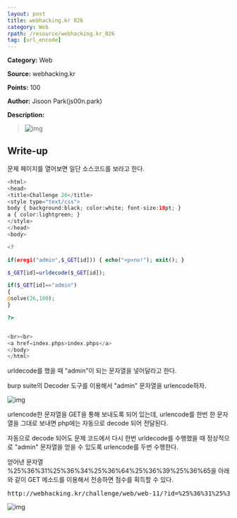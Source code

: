 ```yaml
---
layout: post
title: webhacking.kr 026
category: Web
rpath: /resource/webhacking.kr_026
tag: [url_encode] 
---
```


**Category:** Web

**Source:** webhacking.kr

**Points:** 100

**Author:** Jisoon Park(js00n.park)

**Description:** 

>![img]({{page.rpath|prepend:site.baseurl}}/prob.png)

## Write-up

문제 페이지를 열어보면 일단 소스코드를 보라고 한다.

```php
<html> 
<head> 
<title>Challenge 26</title> 
<style type="text/css"> 
body { background:black; color:white; font-size:10pt; }     
a { color:lightgreen; } 
</style> 
</head> 
<body> 

<? 

if(eregi("admin",$_GET[id])) { echo("<p>no!"); exit(); } 

$_GET[id]=urldecode($_GET[id]); 

if($_GET[id]=="admin") 
{ 
@solve(26,100); 
} 

?> 


<br><br> 
<a href=index.phps>index.phps</a> 
</body> 
</html>
```

urldecode를 했을 때 "admin"이 되는 문자열을 넣어달라고 한다.

burp suite의 Decoder 도구를 이용해서 "admin" 문자열을 urlencode하자.

![img]({{page.rpath|prepend:site.baseurl}}/urlencode.png)

urlencode한 문자열을 GET을 통해 보내도록 되어 있는데, urlencode를 한번 한 문자열을 그대로 보내면 php에는 자동으로 decode 되어 전달된다.

자동으로 decode 되어도 문제 코드에서 다시 한번 urldecode를 수행했을 때 정상적으로 "admin" 문자열을 얻을 수 있도록 urlencode를 두번 수행한다.

얻어낸 문자열 %25%36%31%25%36%34%25%36%64%25%36%39%25%36%65을 아래와 같이 GET 메소드를 이용해서 전송하면 점수를 획득할 수 있다.

<pre>http://webhacking.kr/challenge/web/web-11/?id=%25%36%31%25%36%34%25%36%64%25%36%39%25%36%65</pre>

![img]({{page.rpath|prepend:site.baseurl}}/flag.png)

